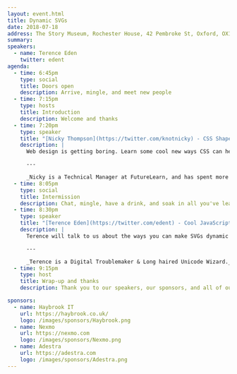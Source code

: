 ```yaml
---
layout: event.html
title: Dynamic SVGs
date: 2018-07-18
address: The Story Museum, Rochester House, 42 Pembroke St, Oxford, OX11BP
summary:
speakers:
  - name: Terence Eden
    twitter: edent
agenda:
  - time: 6:45pm
    type: social
    title: Doors open
    description: Arrive, mingle, and meet new people
  - time: 7:15pm
    type: hosts
    title: Introduction
    description: Welcome and thanks
  - time: 7:20pm
    type: speaker
    title: "[Nicky Thompson](https://twitter.com/knotnicky) - CSS Shapes & Friends: upgrade your page layouts"
    description: |
      Web design is getting boring. Learn some cool new ways CSS can help you stand out!

      ---

      _Nicky is a Technical Manager at FutureLearn, and has spent more than a decade as a freelance and in-house developer, making beautiful websites that work for everyone._
  - time: 8:05pm
    type: social
    title: Intermission
    description: Chat, mingle, have a drink, and soak in all you've learned so far.
  - time: 8:30pm
    type: speaker
    title: "[Terence Eden](https://twitter.com/edent) - Cool JavaScript tricks with SVG"
    description: |
      Terence will talk to us about the ways you can make SVGs dynamic using JavaScript.

      ---

      _Terence is a Digital Troublemaker & Long haired Unicode Wizard._
  - time: 9:15pm
    type: host
    title: Wrap-up and thanks
    description: Thank you to our speakers, our sponsors, and all of our attendees.

sponsors:
  - name: Haybrook IT
    url: https://haybrook.co.uk/
    logo: /images/sponsors/Haybrook.png
  - name: Nexmo
    url: https://nexmo.com
    logo: /images/sponsors/Nexmo.png
  - name: Adestra
    url: https://adestra.com
    logo: /images/sponsors/Adestra.png
---
```

